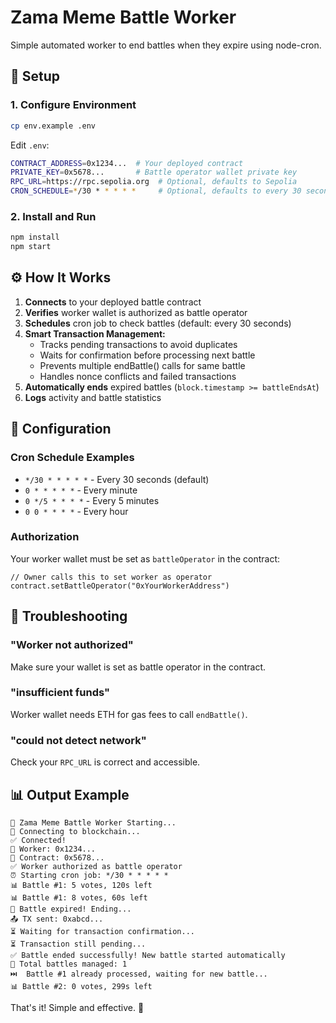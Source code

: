 # Zama Meme Battle Worker

Simple automated worker to end battles when they expire using node-cron.

## 🚀 Setup

### 1. Configure Environment
```bash
cp env.example .env
```

Edit `.env`:
```bash
CONTRACT_ADDRESS=0x1234...  # Your deployed contract
PRIVATE_KEY=0x5678...       # Battle operator wallet private key
RPC_URL=https://rpc.sepolia.org  # Optional, defaults to Sepolia
CRON_SCHEDULE=*/30 * * * * *     # Optional, defaults to every 30 seconds
```

### 2. Install and Run
```bash
npm install
npm start
```

## ⚙️ How It Works

1. **Connects** to your deployed battle contract
2. **Verifies** worker wallet is authorized as battle operator
3. **Schedules** cron job to check battles (default: every 30 seconds)
4. **Smart Transaction Management:**
   - Tracks pending transactions to avoid duplicates
   - Waits for confirmation before processing next battle
   - Prevents multiple endBattle() calls for same battle
   - Handles nonce conflicts and failed transactions
5. **Automatically ends** expired battles (`block.timestamp >= battleEndsAt`)
6. **Logs** activity and battle statistics

## 🔧 Configuration

### Cron Schedule Examples
- `*/30 * * * * *` - Every 30 seconds (default)
- `0 * * * * *` - Every minute  
- `0 */5 * * * *` - Every 5 minutes
- `0 0 * * * *` - Every hour

### Authorization
Your worker wallet must be set as `battleOperator` in the contract:
```solidity
// Owner calls this to set worker as operator
contract.setBattleOperator("0xYourWorkerAddress")
```

## 🐛 Troubleshooting

### "Worker not authorized"
Make sure your wallet is set as battle operator in the contract.

### "insufficient funds"
Worker wallet needs ETH for gas fees to call `endBattle()`.

### "could not detect network"
Check your `RPC_URL` is correct and accessible.

## 📊 Output Example
```
🤖 Zama Meme Battle Worker Starting...
🔗 Connecting to blockchain...
✅ Connected!
👤 Worker: 0x1234...
📍 Contract: 0x5678...
✅ Worker authorized as battle operator
⏰ Starting cron job: */30 * * * * *
📊 Battle #1: 5 votes, 120s left
📊 Battle #1: 8 votes, 60s left
🏁 Battle expired! Ending...
📤 TX sent: 0xabcd...
⏳ Waiting for transaction confirmation...
⏳ Transaction still pending...
✅ Battle ended successfully! New battle started automatically
🎉 Total battles managed: 1
⏭️  Battle #1 already processed, waiting for new battle...
📊 Battle #2: 0 votes, 299s left
```

That's it! Simple and effective. 🎯
